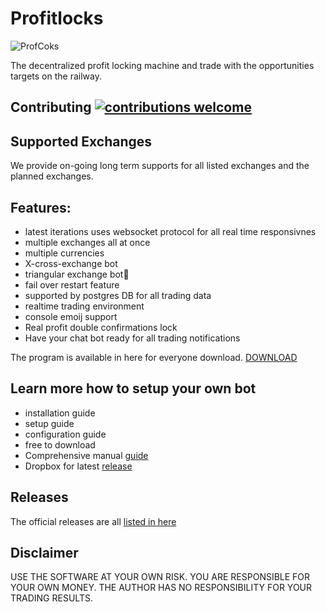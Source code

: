 # Profitlocks

![ProfCoks](https://user-images.githubusercontent.com/629338/36960338-93be8f56-2081-11e8-9588-114d8b34c145.png)

The decentralized profit locking machine and trade with the opportunities targets on the railway.

## Contributing [![contributions welcome](https://img.shields.io/badge/contributions-welcome-brightgreen.svg?style=flat)](https://github.com/tokenchain/profitlocks/issues)
## Supported Exchanges
We provide on-going long term supports for all listed exchanges and the planned exchanges.

## Features:
* latest iterations uses websocket protocol for all real time responsivnes
* multiple exchanges all at once
* multiple currencies
* X-cross-exchange bot
* triangular exchange bot🤖 
* fail over restart feature
* supported by postgres DB for all trading data
* realtime trading environment
* console emoij support
* Real profit double confirmations lock
* Have your chat bot ready for all trading notifications

The program is available in here for everyone download. [DOWNLOAD](https://mega.nz/#F!Nop0FBSb!6PA8eV9mxzGg0f1IPFC_aw)

## Learn more how to setup your own bot
- installation guide
- setup guide
- configuration guide
- free to download
- Comprehensive manual [guide](https://github.com/tokenchain/profitlocks/wiki)
- Dropbox for latest [release](https://www.dropbox.com/sh/8fm9y8ns8cwxcnh/AACGFhYY4sdErIf8sI6F24rLa?dl=0)
## Releases
The official releases are all [listed in here](https://github.com/tokenchain/Profitlocks/releases)

## Disclaimer
USE THE SOFTWARE AT YOUR OWN RISK. YOU ARE RESPONSIBLE FOR YOUR OWN MONEY. THE AUTHOR HAS NO RESPONSIBILITY FOR YOUR TRADING RESULTS.
